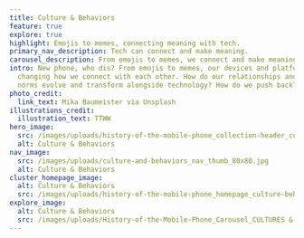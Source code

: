 ```yaml
---
title: Culture & Behaviors
feature: true
explore: true
highlight: Emojis to memes, connecting meaning with tech.
primary_nav_description: Tech can connect and make meaning.
carousel_description: From emojis to memes, we connect and make meaning with tech.
intro: New phone, who dis? From emojis to memes, our devices and platforms are
  changing how we connect with each other. How do our relationships and cultural
  norms evolve and transform alongside technology? How do we push back?
photo_credit:
  link_text: Mika Baumeister via Unsplash
illustrations_credit:
  illustration_text: TTWW
hero_image:
  src: /images/uploads/history-of-the-mobile-phone_collection-header_culture-behaviors-600.png
  alt: Culture & Behaviors
nav_image:
  src: /images/uploads/culture-and-behaviors_nav_thumb_80x80.jpg
  alt: Culture & Behaviors
cluster_homepage_image:
  alt: Culture & Behaviors
  src: /images/uploads/history-of-the-mobile-phone_homepage_culture-behaviors-750.jpg
explore_image:
  alt: Culture & Behaviors
  src: /images/uploads/History-of-the-Mobile-Phone_Carousel_CULTURES & BEHAVIORS.jpg
---
```

